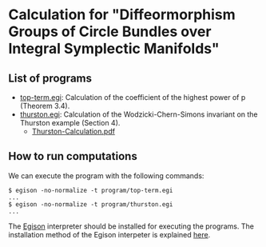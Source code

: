 # Calculation for "Diffeormorphism Groups of Circle Bundles over Integral Symplectic Manifolds"

## List of programs

* [top-term.egi](https://github.com/egisatoshi/EMR-Paper-Computation/blob/master/program/top-term.egi): Calculation of the coefficient of the highest power of p (Theorem 3.4).
* [thurston.egi](https://github.com/egisatoshi/EMR-Paper-Computation/blob/master/program/thurston.egi): Calculation of the Wodzicki-Chern-Simons invariant on the Thurston example (Section 4).
  - [Thurston-Calculation.pdf](https://github.com/egisatoshi/EMR-Paper-Computation/blob/master/pdf/Thurston-Calculation.pdf)

## How to run computations

We can execute the program with the following commands:
```
$ egison -no-normalize -t program/top-term.egi
...
$ egison -no-normalize -t program/thurston.egi
...
```
The [Egison](https://www.egison.org/) interpreter should be installed for executing the programs.
The installation method of the Egison interpeter is explained [here](https://egison.readthedocs.io/en/latest/reference/install.html).
